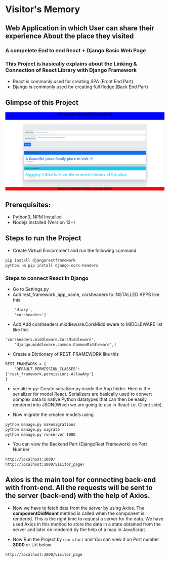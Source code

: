 # Visitor's Memory
## Web Application in which User can share their experience About the place they visited
### A compelete End to end React + Django Basic Web Page

### This Project is basically explains about the Linking & Connection of React Library with Django Framework
* React is commonly used for creating SPA (Front End Part)
* Django is commonly  used for creating full fledge (Back End Part)

## Glimpse of this Project
![home](https://github.com/siddharth25pandey/Visitor-s-Memory/blob/master/home.PNG)

## Prerequisites:
* Python3, NPM Installed
* Nodejs installed (Version 12+)

## Steps to run the Project

* Create Virtual Enviornment and run the following command

```pip install django
pip install djangorestframework
python -m pip install django-cors-headers
```

### Steps to connect React in Django 
* Go to Settings.py
* Add rest_framework ,app_name, corsheaders  to INSTALLED APPS like this
```'rest_framework',
    'diary',
    'corsheaders']
 ```
* Add Add corsheaders.middleware.CorsMiddleware to MIDDLEWARE list like this
```
'corsheaders.middleware.CorsMiddleware',
    'django.middleware.common.CommonMiddleware',]
```
* Create a Dictionary of REST_FRAMEWORK like this
```
REST_FRAMEWORK = {
    'DEFAULT_PERMISSION_CLASSES': ['rest_framework.permissions.AllowAny']
}
```

* serializer.py: Create serializer.py inside the App folder. Here is the serializer for model React. Serializers are basically used to convert complex data to native Python datatypes that can then be easily rendered into JSON(Which we are going to use in React i.e. Client side). 

* Now migrate the created models using 
```
python manage.py makemigrations 
python manage.py migrate
python manage.py runserver 1000
```

* You can view the Backend Part (DjangoRest Framework) on Port Number
```
http://localhost:1000/
http://localhost:1000/visitor_page/
```


## Axios is the main tool for connecting back-end with front-end. All the requests will be sent to the server (back-end) with the help of Axios.

*   Now we have to fetch data from the server by using Axios. The **componentDidMount** method is called when the component is rendered. This is the right time to request a server for the data. We have used Axios in this method to store the data in a state obtained from the server and later on rendered by the help of a map in JavaScript. 

* Now Run the Project by `npm start` and You can view it on Port number **3000** or Url below
```http://localhost:3000/
http://localhost:3000/visitor_page
```
